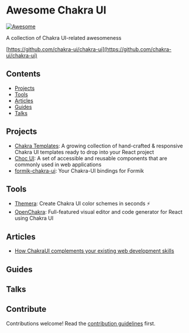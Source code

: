 # Awesome Chakra UI

[![Awesome](https://awesome.re/badge.svg)](https://awesome.re)

A collection of Chakra UI-related awesomeness

[https://github.com/chakra-ui/chakra-ui](https://github.com/chakra-ui/chakra-ui)


## Contents

- [Projects](#projects)
- [Tools](#tools)
- [Articles](#articles)
- [Guides](#guides)
- [Talks](#talks)

## Projects

- [Chakra Templates](https://chakra-templates.dev): A growing collection of hand-crafted & responsive Chakra UI templates ready to drop into your React project
- [Choc UI](https://choc-ui.tech/): A set of accessible and reusable components that are commonly used in web applications
- [formik-chakra-ui](https://github.com/kgnugur/formik-chakra-ui): Your Chakra-UI bindings for Formik

## Tools

- [Themera](https://themera.vercel.app/): Create Chakra UI color schemes in seconds ⚡️
- [OpenChakra](https://openchakra.app/): Full-featured visual editor and code generator for React using Chakra UI

## Articles

- [How ChakraUI complements your existing web development skills](https://dominik.sumer.dev/blog/chakra-complements-webdevs)

## Guides

## Talks

## Contribute

Contributions welcome! Read the [contribution guidelines](contributing.md) first.
